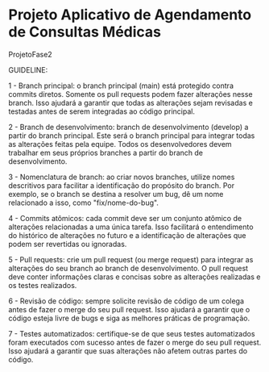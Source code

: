 # Projeto Aplicativo de Agendamento de Consultas Médicas
ProjetoFase2

GUIDELINE:

1 - Branch principal: o branch principal (main) está protegido contra commits diretos. Somente os pull requests podem fazer alterações nesse branch. Isso ajudará a garantir que todas as alterações sejam revisadas e testadas antes de serem integradas ao código principal.

2 - Branch de desenvolvimento: branch de desenvolvimento (develop) a partir do branch principal. Este será o branch principal para integrar todas as alterações feitas pela equipe. Todos os desenvolvedores devem trabalhar em seus próprios branches a partir do branch de desenvolvimento.

3 - Nomenclatura de branch: ao criar novos branches, utilize nomes descritivos para facilitar a identificação do propósito do branch. Por exemplo, se o branch se destina a resolver um bug, dê um nome relacionado a isso, como "fix/nome-do-bug".

4 - Commits atômicos: cada commit deve ser um conjunto atômico de alterações relacionadas a uma única tarefa. Isso facilitará o entendimento do histórico de alterações no futuro e a identificação de alterações que podem ser revertidas ou ignoradas.

5 - Pull requests: crie um pull request (ou merge request) para integrar as alterações do seu branch ao branch de desenvolvimento. O pull request deve conter informações claras e concisas sobre as alterações realizadas e os testes realizados.

6 - Revisão de código: sempre solicite revisão de código de um colega antes de fazer o merge do seu pull request. Isso ajudará a garantir que o código esteja livre de bugs e siga as melhores práticas de programação.

7 - Testes automatizados: certifique-se de que seus testes automatizados foram executados com sucesso antes de fazer o merge do seu pull request. Isso ajudará a garantir que suas alterações não afetem outras partes do código.
